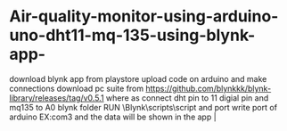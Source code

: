 # Air-quality-monitor-using-arduino-uno-dht11-mq-135-using-blynk-app-
download blynk app from playstore 
upload code on arduino and make connections 
download pc suite from https://github.com/blynkkk/blynk-library/releases/tag/v0.5.1
where as connect dht pin to 11 digial pin and mq135 to A0
blynk folder RUN \Blynk\scripts\script and port write port of arduino EX:com3 and the data will be shown in the app
|
